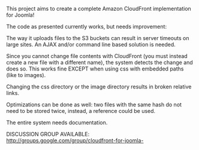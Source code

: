This project aims to create a complete Amazon CloudFront implementation for Joomla!

The code as presented currently works, but needs improvement:

The way it uploads files to the S3 buckets can result in server timeouts on large sites. An AJAX and/or command line based solution is needed.

Since you cannot change file contents with CloudFront (you must instead create a new file with a different name), the system detects the change and does so. This works fine EXCEPT when using css with embedded paths (like to images).

Changing the css directory or the image directory results in broken relative links.

Optimizations can be done as well: two files with the same hash do not need to be stored twice, instead, a reference could be used.

The entire system needs documentation.

DISCUSSION GROUP AVAILABLE:
http://groups.google.com/group/cloudfront-for-joomla-